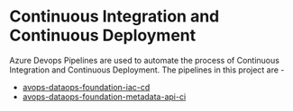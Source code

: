 # Continuous Integration and Continuous Deployment

Azure Devops Pipelines are used to automate the process of Continuous Integration and Continuous Deployment. The pipelines in this project are - 

- [avops-dataops-foundation-iac-cd](./../core-infrastructure/.pipelines/README.md)
- [avops-dataops-foundation-metadata-api-ci](./../metadata-api/.pipelines/README.md)